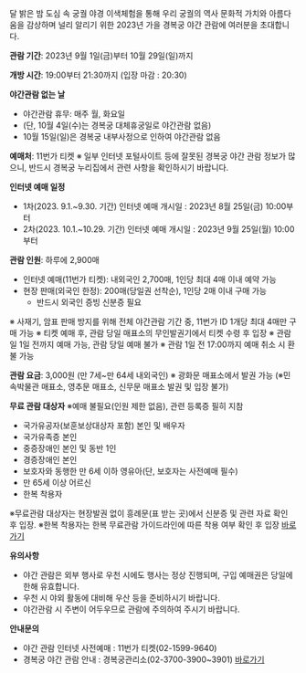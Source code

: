달 밝은 밤 도심 속 궁궐 야경 이색체험을 통해 우리 궁궐의 역사 문화적 가치와 아름다움을 감상하며 널리 알리기 위한 2023년 가을 경복궁 야간 관람에 여러분을 초대합니다.

**관람 기간**: 2023년 9월 1일(금)부터 10월 29일(일)까지

**개방 시간**: 19:00부터 21:30까지 (입장 마감 : 20:30)

**야간관람 없는 날**
- 야간관람 휴무: 매주 월, 화요일​
- (단, 10월 4일(수)는 경복궁 대체휴궁일로 야간관람 없음)
- 10월 15일(일)은 경복궁 내부사정으로 인하여 야간관람 없음

**예매처**: 11번가 티켓
※ 일부 인터넷 포털사이트 등에 잘못된 경복궁 야간 관람 정보가 많으니, 반드시 경복궁 누리집에서 관련 사항을 확인하시기 바랍니다.

**인터넷 예매 일정**
- 1차(2023. 9.1.~9.30. 기간) 인터넷 예매 개시일 : 2023년 8월 25일(금) 10:00부터
- 2차(2023. 10.1.~10.29. 기간) 인터넷 예매 개시일 : 2023년 9월 25일(월) 10:00부터

**관람 인원**: 하루에 2,900매
- 인터넷 예매(11번가 티켓): 내외국인 2,700매, 1인당 최대 4매 이내 예약 가능
- 현장 판매(외국인 한정): 200매(당일권 선착순), 1인당 2매 이내 구매 가능
  - 반드시 외국인 증빙 신분증 필요

※ 사재기, 암표 판매 방지를 위해 전체 야간관람 기간 중, 11번가 ID 1개당 최대 4매만 구매 가능
※ 티켓 예매 후, 관람 당일 매표소의 무인발권기에서 티켓 수령 후 입장
※ 관람일 1일 전까지 예매 가능, 관람 당일 예매 불가
※ 관람 1일 전 17:00까지 예매 취소 시 환불 가능

**관람 요금**: 3,000원 (만 7세~만 64세 내외국인)
※ 광화문 매표소에서 발권 가능
  (※민속박물관 매표소, 영추문 매표소, 신무문 매표소 발권 및 입장 불가)

**무료 관람 대상자**
※예매 불필요(인원 제한 없음), 관련 등록증 필히 지참
- 국가유공자(보훈보상대상자 포함) 본인 및 배우자
- 국가유족증 본인
- 중증장애인 본인 및 동반 1인
- 경증장애인 본인
- 보호자와 동행한 만 6세 이하 영유아(단, 보호자는 사전예매 필수)
- 만 65세 이상 어르신
- 한복 착용자

※무료관람 대상자는 현장발권 없이 흥례문(표 받는 곳)에서 신분증 및 관련 자료 확인 후 입장.
※한복 착용자는 한복 무료관람 가이드라인에 따른 착용 여부 확인 후 입장 [바로가기](http://www.royalpalace.go.kr/content/guide/guide01_tab07.asp)

**유의사항**
- 야간 관람은 외부 행사로 우천 시에도 행사는 정상 진행되며, 구입 예매권은 당일에 한해 유효합니다.
- 우천 시 야외 활동에 대비해 우산 등을 준비하시기 바랍니다.
- 야간관람 시 주변이 어두우므로 관람에 주의하여 주시기 바랍니다.

**안내문의**
- 야간 관람 인터넷 사전예매 : 11번가 티켓(02-1599-9640)
- 경복궁 야간 관람 안내 : 경복궁관리소(02-3700-3900~3901) [바로가기](https://ticket.11st.co.kr/Product/Detail?id=268115&prdNo=6184845843)